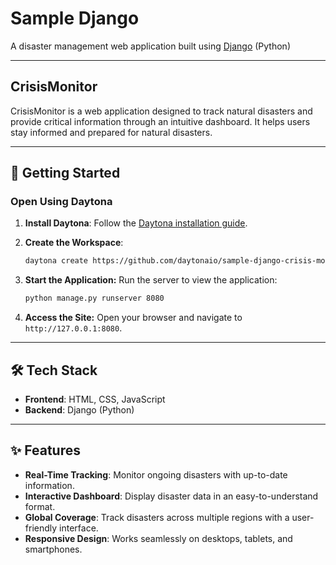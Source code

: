 # Sample Django

A disaster management web application built using [Django](https://www.djangoproject.com/) (Python)

---

## CrisisMonitor  

CrisisMonitor is a web application designed to track natural disasters and provide critical information through an intuitive dashboard. It helps users stay informed and prepared for natural disasters.  

---

## 🚀 Getting Started  

### Open Using Daytona  

1. **Install Daytona**: Follow the [Daytona installation guide](https://www.daytona.io/docs/installation/installation/).  
2. **Create the Workspace**:  
   ```bash  
   daytona create https://github.com/daytonaio/sample-django-crisis-montior.git
   ```

3. **Start the Application:**
   Run the server to view the application:
   ```bash
   python manage.py runserver 8080
   ```
4. **Access the Site:**
   Open your browser and navigate to ``http://127.0.0.1:8080``.

---
   
## 🛠️ Tech Stack

- **Frontend**: HTML, CSS, JavaScript
- **Backend**: Django (Python)

---

## ✨ Features  

- **Real-Time Tracking**: Monitor ongoing disasters with up-to-date information.
- **Interactive Dashboard**: Display disaster data in an easy-to-understand format.
- **Global Coverage**: Track disasters across multiple regions with a user-friendly interface.
- **Responsive Design**: Works seamlessly on desktops, tablets, and smartphones.
